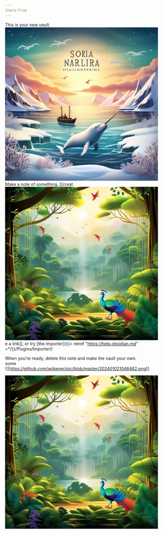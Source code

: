 ```yaml
---  
share:True  
---  
```

  
This is your new *vault*.  
![describe-a-captivating-narrative-set-in-the-arctic-sea-where-narla-a-narwhal-follows-a-mysterious-748603216.png](describe-a-captivating-narrative-set-in-the-arctic-sea-where-narla-a-narwhal-follows-a-mysterious-748603216.png)  
Make a note of something, [[creat![create-a-vivid-and-immersive-narrative-inspired-by-the-beauty-of-a-jungle-on-a-monsoon-morning-desc-748174659.png](https://raw.githubusercontent.com/wiikener/pic/master/202401021051879.png)  
e a link]], or try [the Importer]({{< relref "https://help.obsidian.md" >*/}}/Plugins/Importer)!  
  
When you're ready, delete this note and make the vault your own.  
some  
![[https://github.com/wiikener/pic/blob/master/202401021046462.png]]  
  
  
![](https://raw.githubusercontent.com/wiikener/pic/master/202401021051879.png)